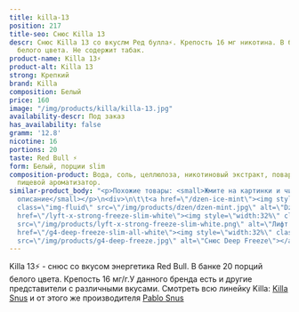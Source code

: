```yaml
---
title: killa-13
position: 217
title-seo: Снюс Killa 13
descr: Снюс Killa 13 со вкуслм Ред булла⚡️. Крепость 16 мг никотина. В банке 20 порций
  белого цвета. Не содержит табак.
product-name: Killa 13⚡️
product-alt: Killa 13
strong: Крепкий
brand: Killa
composition: Белый
price: 160
image: "/img/products/killa/killa-13.jpg"
availability-descr: Под заказ
has_availability: false
gramm: '12.8'
nicotine: 16
portions: 20
taste: Red Bull ⚡️
form: Белый, порции slim
composition-product: Вода, соль, целлюлоза, никотиновый экстракт, поваренная сода,
  пищевой ароматизатор.
similar-product_body: "<p>Похожие товары: <small>Жмите на картинки и читайте полное
  описание</small></p>\n<div>\n\t\t<a href=\"/dzen-ice-mint\"><img style=\"width:32%\"
  class=\"img-fluid\" src=\"/img/products/dzen/dzen-mint.jpg\" alt=\"Dzen Ice Mint\"></a>\n\t\t<a
  href=\"/lyft-x-strong-freeze-slim-white\"><img style=\"width:32%\" class=\"img-fluid\"
  src=\"/img/products/lyft-x-strong-freeze-slim-white.png\" alt=\"Лифт фриз\"></a>\n<a
  href=\"/g4-deep-freeze-slim-all-white\"><img style=\"width:32%\" class=\"img-fluid\"
  src=\"/img/products/g4-deep-freeze.jpg\" alt=\"Снюс Deep Freeze\"></a>\n</div>"
---
```


Killa 13⚡️ - снюс со вкусом энергетика Red Bull. В банке 20 порций белого цвета. Крепость 16 мг/г.У данного бренда есть и другие представители c различными вкусами. Смотреть всю линейку Killa: <a href="/killa-snus">Killa Snus</a> и от этого же производителя <a href="/pablo-snus">Pablo Snus</a>